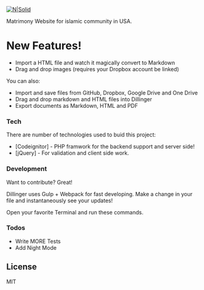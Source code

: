 

[![N|Solid](https://design.creativestrokes.xyz/match2marry/assets/images/Final.png)](https://nodesource.com/products/nsolid)

Matrimony Website for islamic community in USA.

# New Features!

  - Import a HTML file and watch it magically convert to Markdown
  - Drag and drop images (requires your Dropbox account be linked)


You can also:
  - Import and save files from GitHub, Dropbox, Google Drive and One Drive
  - Drag and drop markdown and HTML files into Dillinger
  - Export documents as Markdown, HTML and PDF


### Tech

There are number of technologies used to buid this project:

* [Codeignitor] - PHP framwork for the backend support and server side!
* [jQuery] - For validation and client side work.




### Development

Want to contribute? Great!

Dillinger uses Gulp + Webpack for fast developing.
Make a change in your file and instantaneously see your updates!

Open your favorite Terminal and run these commands.



### Todos

 - Write MORE Tests
 - Add Night Mode

License
----

MIT

